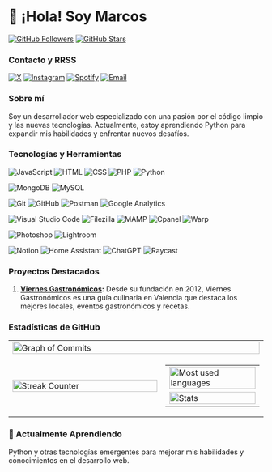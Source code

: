 # 👋 ¡Hola! Soy Marcos

[![GitHub Followers](https://img.shields.io/github/followers/lumanet?style=social)](https://github.com/Lumanet)
[![GitHub Stars](https://img.shields.io/github/stars/lumanet?style=social)](https://github.com/Lumanet)

### Contacto y RRSS

[![X](https://img.shields.io/badge/X-1DA1F2?style=for-the-badge&logo=x&logoColor=white)](https://x.com/luma_net)
[![Instagram](https://img.shields.io/badge/Instagram-E4405F?style=for-the-badge&logo=instagram&logoColor=white)](https://instagram.com/luma_net)
[![Spotify](https://img.shields.io/badge/Spotify-1DB954?style=for-the-badge&logo=spotify&logoColor=white)](https://open.spotify.com/user/lumanet?si=6b8a09a1c26a46f2)
[![Email](https://img.shields.io/badge/Email-D14836?style=for-the-badge&logo=gmail&logoColor=white)](mailto:sirluamark@gmail.com)


### Sobre mí

Soy un desarrollador web especializado con una pasión por el código limpio y las nuevas tecnologías. Actualmente, estoy aprendiendo Python para expandir mis habilidades y enfrentar nuevos desafíos.

### Tecnologías y Herramientas

![JavaScript](https://img.shields.io/badge/-JavaScript-F7DF1E?logo=javascript&logoColor=black)
![HTML](https://img.shields.io/badge/-HTML-E34F26?logo=html5&logoColor=white)
![CSS](https://img.shields.io/badge/-CSS-1572B6?logo=css3&logoColor=white)
![PHP](https://img.shields.io/badge/-PHP-777BB4?logo=php&logoColor=white)
![Python](https://img.shields.io/badge/-Python-3776AB?logo=python&logoColor=white)

![MongoDB](https://img.shields.io/badge/-MongoDB-47A248?logo=mongodb&logoColor=white)
![MySQL](https://img.shields.io/badge/-MySQL-4479A1?logo=mysql&logoColor=white)

![Git](https://img.shields.io/badge/-Git-F05032?logo=git&logoColor=white)
![GitHub](https://img.shields.io/badge/-GitHub-181717?logo=github&logoColor=white)
![Postman](https://img.shields.io/badge/-Postman-FF6C37?logo=postman&logoColor=white)
![Google Analytics](https://img.shields.io/badge/-Google%20Analytics-E37400?logo=google-analytics&logoColor=white)

![Visual Studio Code](https://img.shields.io/badge/-Visual%20Studio%20Code-007ACC?logo=visual-studio-code&logoColor=white)
![Filezilla](https://img.shields.io/badge/-Filezilla-BF0000?logo=filezilla&logoColor=white)
![MAMP](https://img.shields.io/badge/-MAMP-0270BE?logo=mamp&logoColor=white)
![Cpanel](https://img.shields.io/badge/-Cpanel-FF6C2C?logo=cpanel&logoColor=white)
![Warp](https://img.shields.io/badge/-Warp-339933?logo=warp&logoColor=white)

![Photoshop](https://img.shields.io/badge/-Photoshop-31A8FF?logo=adobe-photoshop&logoColor=white)
![Lightroom](https://img.shields.io/badge/-Lightroom-31A8FF?logo=adobe-lightroom&logoColor=white)

![Notion](https://img.shields.io/badge/-Notion-000000?logo=notion&logoColor=white)
![Home Assistant](https://img.shields.io/badge/-Home%20Assistant-41BDF5?logo=home-assistant&logoColor=white)
![ChatGPT](https://img.shields.io/badge/-ChatGPT-00A95C?logo=openai&logoColor=white)
![Raycast](https://img.shields.io/badge/-Raycast-FF7272?logo=raycast&logoColor=white)

### Proyectos Destacados

1. **[Viernes Gastronómicos](https://www.viernesgastronomicos.com/):** Desde su fundación en 2012, Viernes Gastronómicos es una guía culinaria en Valencia que destaca los mejores locales, eventos gastronómicos y recetas.

### Estadísticas de GitHub

<div align="center">
  <table style="width:100%; border:none; border-spacing:0;">
    <tr>
      <td colspan="2">
        <a href="https://github.com/Lumanet">
          <img src="http://github-profile-summary-cards.vercel.app/api/cards/profile-details?username=Lumanet&theme=algolia&locale=es" style="width:100%;" alt="Graph of Commits" />
        </a>
      </td>
    </tr>
    <tr>
      <td style="width:60%;">
        <a href="https://github.com/Lumanet">
          <img src="https://github-readme-streak-stats.herokuapp.com/?user=Lumanet&theme=algolia&hide_border=true&fire=DD2727&locale=es" style="width:100%;" alt="Streak Counter" />
        </a>
      </td>
      <td style="width:40%;">
        <table style="width:100%; border:none; border-spacing:0;">
          <tr>
            <td>
              <a href="https://github.com/Lumanet">
                <img src="https://github-readme-stats.vercel.app/api/top-langs?username=Lumanet&color=0e75b6&style=flat&theme=algolia&hide_border=true&locale=es" style="width:100%;" alt="Most used languages" />
              </a>
            </td>
          </tr>
          <tr>
            <td>
              <a href="https://github.com/Lumanet">
                <img src="http://github-profile-summary-cards.vercel.app/api/cards/stats?username=Lumanet&theme=algolia&locale=es" style="width:100%;" alt="Stats" />
              </a>
            </td>
          </tr>
        </table>
      </td>
    </tr>
  </table>
</div>


### 🌱 Actualmente Aprendiendo

Python y otras tecnologías emergentes para mejorar mis habilidades y conocimientos en el desarrollo web.